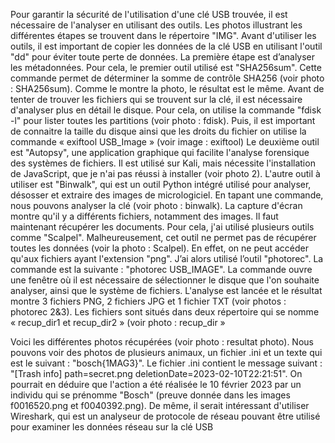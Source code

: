 ﻿Pour garantir la sécurité de l'utilisation d'une clé USB trouvée, il est nécessaire de l'analyser en utilisant des outils. Les photos illustrant les différentes étapes se trouvent dans le répertoire "IMG". Avant d'utiliser les outils, il est important de copier les données de la clé USB en utilisant l'outil "dd" pour éviter toute perte de données.
La première étape est d’analyser les métadonnées.
Pour cela, le premier outil utilisé est "SHA256sum". Cette commande permet de déterminer la somme de contrôle SHA256 (voir photo : SHA256sum). Comme le montre la photo, le résultat est le même.
Avant de tenter de trouver les fichiers qui se trouvent sur la clé, il est nécessaire d'analyser plus en détail le disque. Pour cela, on utilise la commande "fdisk -l" pour lister toutes les partitions (voir photo : fdisk).                                                                              Puis, il est important de connaitre la taille du disque ainsi que les droits du fichier on utilise la commande « exiftool USB_Image » (voir image : exiftool)
Le deuxième outil est "Autopsy", une application graphique qui facilite l'analyse forensique des systèmes de fichiers. Il est utilisé sur Kali, mais nécessite l'installation de JavaScript, que je n'ai pas réussi à installer (voir photo 2).
L'autre outil à utiliser est "Binwalk", qui est un outil Python intégré utilisé pour analyser, désosser et extraire des images de micrologiciel. En tapant une commande, nous pouvons analyser la clé (voir photo : binwalk). La capture d'écran montre qu'il y a différents fichiers, notamment des images. 
Il faut maintenant récupérer les documents. Pour cela, j'ai utilisé plusieurs outils comme "Scalpel". Malheureusement, cet outil ne permet pas de récupérer toutes les données (voir la photo : Scalpel). En effet, on ne peut accéder qu'aux fichiers ayant l'extension "png".
J’ai alors utilisé l’outil "photorec". La commande est la suivante : "photorec USB_IMAGE". La commande ouvre une fenêtre où il est nécessaire de sélectionner le disque que l'on souhaite analyser, ainsi que le système de fichiers. L'analyse est lancée et le résultat montre 3 fichiers PNG, 2 fichiers JPG et 1 fichier TXT (voir photos : photorec 2&3). Les fichiers sont situés dans deux répertoire qui se nomme « recup_dir1 et recup_dir2 » (voir photo : recup_dir »

Voici les différentes photos récupérées (voir photo : resultat photo). Nous pouvons voir des photos de plusieurs animaux, un fichier .ini et un texte qui est le suivant : "bosch{1MAG3}". Le fichier .ini contient le message suivant : "[Trash info] path=secret.png deletionDate=2023-02-10T22:21:51". On pourrait en déduire que l'action a été réalisée le 10 février 2023 par un individu qui se prénomme "Bosch" (preuve donnée dans les images f0016520.png et f0040392.png).
De même, il serait intéressant d'utiliser Wireshark, qui est un analyseur de protocole de réseau pouvant être utilisé pour examiner les données réseau sur la clé USB













